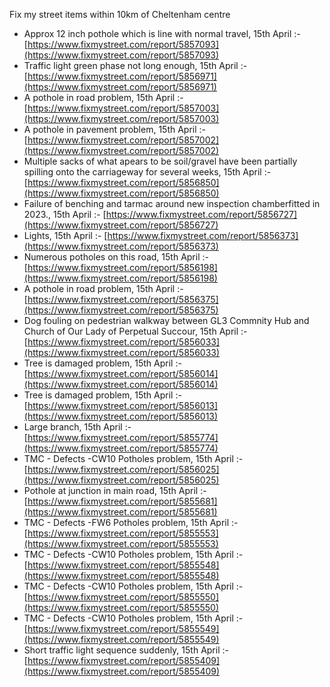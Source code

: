 Fix my street items within 10km of Cheltenham centre

<!-- fix_marker starts -->

- Approx 12 inch pothole which is line with normal travel, 15th April :- [https://www.fixmystreet.com/report/5857093](https://www.fixmystreet.com/report/5857093)
- Traffic light green phase not long enough, 15th April :- [https://www.fixmystreet.com/report/5856971](https://www.fixmystreet.com/report/5856971)
- A pothole in road problem, 15th April :- [https://www.fixmystreet.com/report/5857003](https://www.fixmystreet.com/report/5857003)
- A pothole in pavement problem, 15th April :- [https://www.fixmystreet.com/report/5857002](https://www.fixmystreet.com/report/5857002)
- Multiple sacks of what apears to be soil/gravel have been partially spilling onto the carriageway for several weeks, 15th April :- [https://www.fixmystreet.com/report/5856850](https://www.fixmystreet.com/report/5856850)
- Failure of benching and tarmac around new inspection chamberfitted in 2023., 15th April :- [https://www.fixmystreet.com/report/5856727](https://www.fixmystreet.com/report/5856727)
- Lights, 15th April :- [https://www.fixmystreet.com/report/5856373](https://www.fixmystreet.com/report/5856373)
- Numerous potholes on this road, 15th April :- [https://www.fixmystreet.com/report/5856198](https://www.fixmystreet.com/report/5856198)
- A pothole in road problem, 15th April :- [https://www.fixmystreet.com/report/5856375](https://www.fixmystreet.com/report/5856375)
- Dog fouling on pedestrian walkway between GL3 Commnity Hub and Church of Our Lady of Perpetual Succour, 15th April :- [https://www.fixmystreet.com/report/5856033](https://www.fixmystreet.com/report/5856033)
- Tree is damaged problem, 15th April :- [https://www.fixmystreet.com/report/5856014](https://www.fixmystreet.com/report/5856014)
- Tree is damaged problem, 15th April :- [https://www.fixmystreet.com/report/5856013](https://www.fixmystreet.com/report/5856013)
- Large branch, 15th April :- [https://www.fixmystreet.com/report/5855774](https://www.fixmystreet.com/report/5855774)
- TMC - Defects -CW10 Potholes problem, 15th April :- [https://www.fixmystreet.com/report/5856025](https://www.fixmystreet.com/report/5856025)
- Pothole at junction in main road, 15th April :- [https://www.fixmystreet.com/report/5855681](https://www.fixmystreet.com/report/5855681)
- TMC - Defects -FW6 Potholes problem, 15th April :- [https://www.fixmystreet.com/report/5855553](https://www.fixmystreet.com/report/5855553)
- TMC - Defects -CW10 Potholes problem, 15th April :- [https://www.fixmystreet.com/report/5855548](https://www.fixmystreet.com/report/5855548)
- TMC - Defects -CW10 Potholes problem, 15th April :- [https://www.fixmystreet.com/report/5855550](https://www.fixmystreet.com/report/5855550)
- TMC - Defects -CW10 Potholes problem, 15th April :- [https://www.fixmystreet.com/report/5855549](https://www.fixmystreet.com/report/5855549)
- Short traffic light sequence suddenly, 15th April :- [https://www.fixmystreet.com/report/5855409](https://www.fixmystreet.com/report/5855409)

<!-- fix_marker ends -->